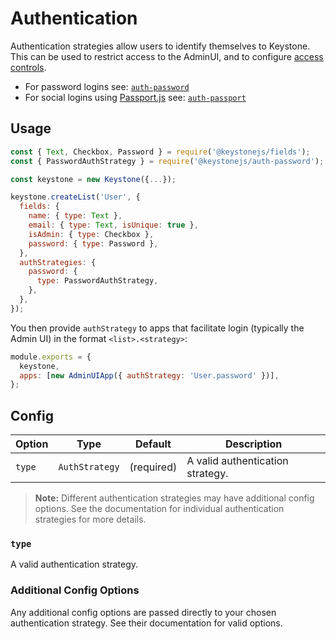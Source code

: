 <!--[meta]
section: api
title: Authentication
order: 5
[meta]-->

# Authentication

Authentication strategies allow users to identify themselves to Keystone.
This can be used to restrict access to the AdminUI, and to configure [access controls](/docs/guides/access-control.md).

- For password logins see: [`auth-password`](/packages/auth-password/README.md)
- For social logins using [Passport.js](http://www.passportjs.org/) see: [`auth-passport`](/packages/auth-passport/README.md)

## Usage

```javascript
const { Text, Checkbox, Password } = require('@keystonejs/fields');
const { PasswordAuthStrategy } = require('@keystonejs/auth-password');

const keystone = new Keystone({...});

keystone.createList('User', {
  fields: {
    name: { type: Text },
    email: { type: Text, isUnique: true },
    isAdmin: { type: Checkbox },
    password: { type: Password },
  },
  authStrategies: {
    password: {
      type: PasswordAuthStrategy,
    },
  },
});
```

You then provide `authStrategy` to apps that facilitate login (typically the Admin UI) in the format `<list>.<strategy>`:

```javascript
module.exports = {
  keystone,
  apps: [new AdminUIApp({ authStrategy: 'User.password' })],
};
```

## Config

| Option | Type           | Default    | Description                      |
| ------ | -------------- | ---------- | -------------------------------- |
| `type` | `AuthStrategy` | (required) | A valid authentication strategy. |

> **Note:** Different authentication strategies may have additional config options. See the documentation for individual authentication strategies for more details.

### `type`

A valid authentication strategy.

### Additional Config Options

Any additional config options are passed directly to your chosen authentication strategy. See their documentation for valid options.
